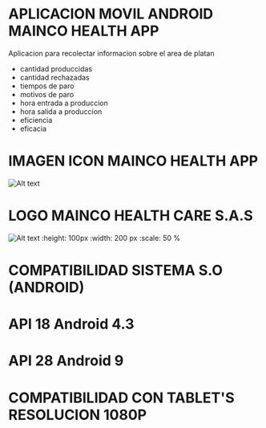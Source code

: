 # APLICACION MOVIL ANDROID MAINCO HEALTH APP

Aplicacion para recolectar informacion sobre el area de platan

- cantidad produccidas
- cantidad rechazadas
- tiempos de paro
- motivos de paro
- hora entrada a produccion
- hora salida a produccion
- eficiencia
- eficacia

# IMAGEN ICON MAINCO HEALTH APP
 ![Alt text](https://github.com/jhonatan11530/android/blob/master/app/src/main/res/mipmap-hdpi/mainco.png)

# LOGO MAINCO HEALTH CARE S.A.S
 ![Alt text](https://github.com/jhonatan11530/android/blob/master/app/src/main/res/drawable/spash.jpg) :height: 100px :width: 200 px :scale: 50 %

# COMPATIBILIDAD SISTEMA S.O (ANDROID)

# API 18 Android 4.3
# API 28 Android 9
# COMPATIBILIDAD CON TABLET'S RESOLUCION 1080P

